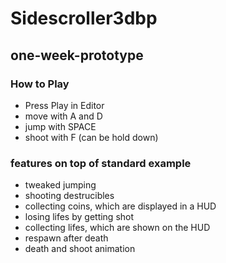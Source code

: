 # Sidescroller3dbp

## one-week-prototype

### How to Play
* Press Play in Editor
* move with A and D
* jump with SPACE
* shoot with F (can be hold down)


### features on top of standard example 
* tweaked jumping
* shooting destrucibles
* collecting coins, which are displayed in a HUD
* losing lifes by getting shot
* collecting lifes, which are shown on the HUD
* respawn after death
* death and shoot animation
